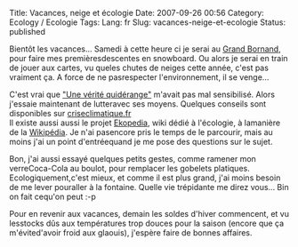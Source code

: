 Title: Vacances, neige et écologie
Date: 2007-09-26 00:56
Category: Ecology  / Ecologie
Tags:
Lang: fr
Slug: vacances-neige-et-ecologie
Status: published

Bientôt les vacances... Samedi à cette heure ci je serai au [Grand Bornand](http://www.legrandbornand.com/), pour faire mes premièresdescentes en snowboard. Ou alors je serai en train de jouer aux cartes, vu queles chutes de neiges cette année, c'est pas vraiment ça. A force de ne pasrespecter l'environnement, il se venge...  
  
C'est vrai que ["Une vérité quidérange"](http://www.allocine.fr/film/fichefilm_gen_cfilm=111289.html) m'avait pas mal sensibilisé. Alors j'essaie maintenant de lutteravec ses moyens. Quelques conseils sont disponibles sur [criseclimatique.fr](http://www.criseclimatique.fr/)  
Il existe aussi aussi le projet [Ekopedia](http://fr.ekopedia.org/Accueil), wiki dédié à l'écologie, à lamanière de la [Wikipédia](http://fr.wikipedia.org/). Je n'ai pasencore pris le temps de le parcourir, mais au moins j'ai un point d'entréequand je me pose des questions sur le sujet.  
  
Bon, j'ai aussi essayé quelques petits gestes, comme ramener mon verreCoca-Cola au boulot, pour remplacer les gobelets platiques. Ecologiquement,c'est mieux, et comme il est plus grand, j'ai moins besoin de me lever pouraller à la fontaine. Quelle vie trépidante me direz vous... Bin on fait cequ'on peut :-p  
  
Pour en revenir aux vacances, demain les soldes d'hiver commencent, et vu lesstocks dûs aux températures trop douces pour la saison (encore que ça m'évited'avoir froid aux glaouis), j'espère faire de bonnes affaires.
